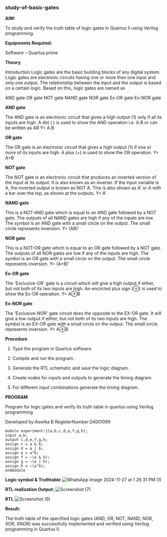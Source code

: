 ### study-of-basic-gates

**AIM:** 

To study and verify the truth table of logic gates in Quartus II using Verilog programming.

**Equipments Required:**

Software – Quartus prime 

**Theory**

Introduction Logic gates are the basic building blocks of any digital system. Logic gates are electronic circuits having one or more than one input and only one output. The relationship between the input and the output is based on a certain logic. Based on this, logic gates are named as

AND gate OR gate NOT gate NAND gate NOR gate Ex-OR gate Ex-NOR gate

**AND gate**

The AND gate is an electronic circuit that gives a high output (1) only if all its inputs are high. A dot (.) is used to show the AND operation i.e. A.B or can be written as AB
Y= A.B

**OR gate** 

The OR gate is an electronic circuit that gives a high output (1) if one or more of its inputs are high. A plus (+) is used to show the OR operation.
Y= A+B

**NOT gate**

The NOT gate is an electronic circuit that produces an inverted version of the input at its output. It is also known as an inverter. If the input variable is A, the inverted output is known as NOT A. This is also shown as A' or A with a bar over the top, as shown at the outputs.
Y= A'

**NAND gate**

This is a NOT-AND gate which is equal to an AND gate followed by a NOT gate. The outputs of all NAND gates are high if any of the inputs are low. The symbol is an AND gate with a small circle on the output. The small circle represents inversion.
Y= (AB)’

**NOR gate**

This is a NOT-OR gate which is equal to an OR gate followed by a NOT gate. The outputs of all NOR gates are low if any of the inputs are high. The symbol is an OR gate with a small circle on the output. The small circle represents inversion.
Y= (A+B)’

**Ex-OR gate**

The 'Exclusive-OR' gate is a circuit which will give a high output if either, but not both of its two inputs are high. An encircled plus sign (⊕) is used to show the Ex-OR operation.
Y= A⊕B

**Ex-NOR gate**

The 'Exclusive-NOR' gate circuit does the opposite to the EX-OR gate. It will give a low output if either, but not both of its two inputs are high. The symbol is an EX-OR gate with a small circle on the output. The small circle represents inversion.
Y= A⊕B

**Procedure** 

1.	Type the program in Quartus software.

2.	Compile and run the program.

3.	Generate the RTL schematic and save the logic diagram.

4.	Create nodes for inputs and outputs to generate the timing diagram.

5.	For different input combinations generate the timing diagram.


**PROGRAM**

Program for logic gates and verify its truth table in quartus using Verilog programming

 Developed by:Aswika B RegisterNumber:24001099 
 
 ```
 module experiment:1(a,b,c,d,e,f,g,h);
input a,b;
output c,d,e,f,g,h;
assign c = a & b;
assign d = a | b;
assign e = a^b;
assign f = ~(a & b);
assign g = ~(a | b);
assign h = ~(a^b);
endmodule

```
 
**Logic symbol & Truthtable**
![WhatsApp Image 2024-11-27 at 1 26 31 PM (1)](https://github.com/user-attachments/assets/fc4514eb-62bd-4271-a200-874fe8965760)


**RTL realization Output:** 
![Screenshot (7)](https://github.com/user-attachments/assets/3f2bcbe5-367b-448a-ab8c-21b1070a85cf)

**RTL**
![Screenshot (9)](https://github.com/user-attachments/assets/de7b6131-cbb2-4679-b07a-a802bb9763a1)

**Result:**

The truth table of the specified logic gates (AND, OR, NOT, NAND, NOR, XOR, XNOR)
was successfully implemented and verified using Verilog programming in Quartus II.

